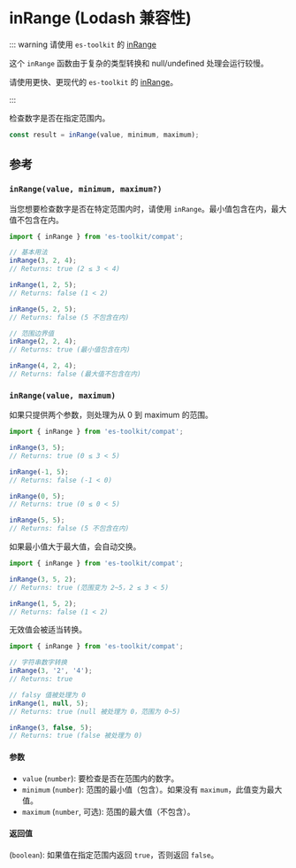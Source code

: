 # inRange (Lodash 兼容性)

::: warning 请使用 `es-toolkit` 的 [inRange](../../math/inRange.md)

这个 `inRange` 函数由于复杂的类型转换和 null/undefined 处理会运行较慢。

请使用更快、更现代的 `es-toolkit` 的 [inRange](../../math/inRange.md)。

:::

检查数字是否在指定范围内。

```typescript
const result = inRange(value, minimum, maximum);
```

## 参考

### `inRange(value, minimum, maximum?)`

当您想要检查数字是否在特定范围内时，请使用 `inRange`。最小值包含在内，最大值不包含在内。

```typescript
import { inRange } from 'es-toolkit/compat';

// 基本用法
inRange(3, 2, 4);
// Returns: true (2 ≤ 3 < 4)

inRange(1, 2, 5);
// Returns: false (1 < 2)

inRange(5, 2, 5);
// Returns: false (5 不包含在内)

// 范围边界值
inRange(2, 2, 4);
// Returns: true (最小值包含在内)

inRange(4, 2, 4);
// Returns: false (最大值不包含在内)
```

### `inRange(value, maximum)`

如果只提供两个参数，则处理为从 0 到 maximum 的范围。

```typescript
import { inRange } from 'es-toolkit/compat';

inRange(3, 5);
// Returns: true (0 ≤ 3 < 5)

inRange(-1, 5);
// Returns: false (-1 < 0)

inRange(0, 5);
// Returns: true (0 ≤ 0 < 5)

inRange(5, 5);
// Returns: false (5 不包含在内)
```

如果最小值大于最大值，会自动交换。

```typescript
import { inRange } from 'es-toolkit/compat';

inRange(3, 5, 2);
// Returns: true (范围变为 2~5，2 ≤ 3 < 5)

inRange(1, 5, 2);
// Returns: false (1 < 2)
```

无效值会被适当转换。

```typescript
import { inRange } from 'es-toolkit/compat';

// 字符串数字转换
inRange(3, '2', '4');
// Returns: true

// falsy 值被处理为 0
inRange(1, null, 5);
// Returns: true (null 被处理为 0，范围为 0~5)

inRange(3, false, 5);
// Returns: true (false 被处理为 0)
```

#### 参数

- `value` (`number`): 要检查是否在范围内的数字。
- `minimum` (`number`): 范围的最小值（包含）。如果没有 `maximum`，此值变为最大值。
- `maximum` (`number`, 可选): 范围的最大值（不包含）。

#### 返回值

(`boolean`): 如果值在指定范围内返回 `true`，否则返回 `false`。

